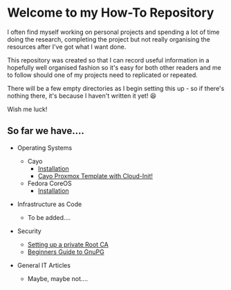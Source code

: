 # Welcome to my How-To Repository  
I often find myself working on personal projects and spending a lot of time doing the research, completing the project but not really organising the resources after I've got what I want done.  

This repository was created so that I can record useful information in a hopefully well organised fashion so it's easy for both other readers and me to follow should one of my projects need to replicated or repeated.  

There will be a few empty directories as I begin setting this up - so if there's nothing there, it's because I haven't written it yet! 😆

Wish me luck!

## So far we have....

- Operating Systems
  - Cayo
    - [Installation](Operating_Systems/Cayo/Installation/README.md)
    - [Cayo Proxmox Template with Cloud-Init!](Operating_Systems/Cayo/Installation/Proxmox/README.md)
  - Fedora CoreOS
    - [Installation](Operating_Systems/Fedora_CoreOS/Installation/README.md)

- Infrastructure as Code
  - To be added....

- Security
  - [Setting up a private Root CA](Security/Private%20Root%20CA/README.md)  
  - [Beginners Guide to GnuPG](Security/GPG/README.md)
  
- General IT Articles
  - Maybe, maybe not....
